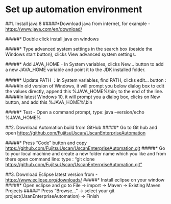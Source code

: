# Set up automation environment

##1. Install java 8
#####*Download java from internet, for example - https://www.java.com/en/download/

#####* Double click install java on windows

#####* Type advanced system settings in the search box (beside the Windows start button), clicks View advanced system settings.

#####* Add JAVA_HOME - In System variables, clicks New... button to add a new JAVA_HOME variable and point it to the JDK installed folder.

#####* Update PATH ：In System variables, find PATH, clicks edit... button :
#####In old version of Windows, it will prompt you below dialog box to edit the values directly, append this %JAVA_HOME%\bin; to the end of the line.
#####In latest Windows 10, it will prompt you a dialog box, clicks on New button, and add this %JAVA_HOME%\bin

#####* Test - Open a command prompt, type: java –version/echo %JAVA_HOME%

##2. Download Automation build from GitHub
#####* Go to Git hub  and open https://github.com/FujitsuUscan/UscanEnterpriseAutomation

#####* Press “Code” button and copy https://github.com/FujitsuUscan/UscanEnterpriseAutomation.git
#####* Go to your local machine and create a new folder name which you like and from there open command line: type : “git clone https://github.com/FujitsuUscan/UscanEnterpriseAutomation.git”

##3. Download Eclipse latest version from - https://www.eclipse.org/downloads/
#####* Install eclipse on your window
#####* Open eclipse and go to File -> import -> Maven -> Existing Maven Projects
#####* Press “Browse…” -> select your git project(UsanEnterpriseAutomation) -> Finish